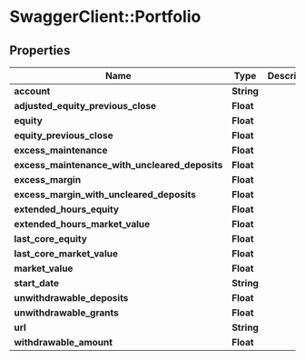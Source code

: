 # SwaggerClient::Portfolio

## Properties
Name | Type | Description | Notes
------------ | ------------- | ------------- | -------------
**account** | **String** |  | [optional] 
**adjusted_equity_previous_close** | **Float** |  | [optional] 
**equity** | **Float** |  | [optional] 
**equity_previous_close** | **Float** |  | [optional] 
**excess_maintenance** | **Float** |  | [optional] 
**excess_maintenance_with_uncleared_deposits** | **Float** |  | [optional] 
**excess_margin** | **Float** |  | [optional] 
**excess_margin_with_uncleared_deposits** | **Float** |  | [optional] 
**extended_hours_equity** | **Float** |  | [optional] 
**extended_hours_market_value** | **Float** |  | [optional] 
**last_core_equity** | **Float** |  | [optional] 
**last_core_market_value** | **Float** |  | [optional] 
**market_value** | **Float** |  | [optional] 
**start_date** | **String** |  | [optional] 
**unwithdrawable_deposits** | **Float** |  | [optional] 
**unwithdrawable_grants** | **Float** |  | [optional] 
**url** | **String** |  | [optional] 
**withdrawable_amount** | **Float** |  | [optional] 



